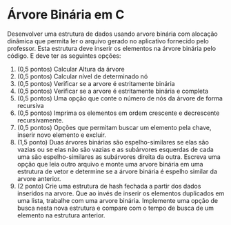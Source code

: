 # Árvore Binária em C

Desenvolver uma estrutura de dados usando arvore binária com alocação dinâmica que permita ler o arquivo gerado no aplicativo fornecido pelo professor. Esta estrutura deve inserir os elementos na árvore binária pelo código. E deve ter as seguintes opções:

1. (0,5 pontos) Calcular Altura da árvore
2. (0,5 pontos) Calcular nível de determinado nó
3. (0,5 pontos) Verificar se a arvore é estritamente binária
4. (0,5 pontos) Verificar se a arvore é estritamente binária e completa
5. (0,5 pontos) Uma opção que conte o número de nós da árvore de forma recursiva
6. (0,5 pontos) Imprima os elementos em ordem crescente e decrescente recursivamente.
7. (0,5 pontos) Opções que permitam buscar um elemento pela chave, inserir novo elemento e excluir.
8. (1,5 ponto) Duas árvores binárias são espelho-similares se elas são vazias ou se elas não são vazias e as subárvores esquerdas de cada uma são espelho-similares as subárvores direita da outra. Escreva uma opção que leia outro arquivo e monte uma arvore binária em uma estrutura de vetor e determine se a árvore binária é espelho similar da arvore anterior.
9. (2 ponto) Crie uma estrutura de hash fechada a partir dos dados inseridos na arvore. Que ao invés de inserir os elementos duplicados em uma lista, trabalhe com uma arvore binária. Implemente uma opção de busca nesta nova estrutura e compare com o tempo de busca de um elemento na estrutura anterior.